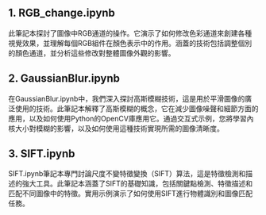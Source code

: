 ## 1. RGB_change.ipynb  
此筆記本探討了圖像中RGB通道的操作。它演示了如何修改色彩通道來創建各種視覺效果，並理解每個RGB組件在顏色表示中的作用。涵蓋的技術包括調整個別的顏色通道，並分析這些修改對整體圖像外觀的影響。

## 2. GaussianBlur.ipynb  
在GaussianBlur.ipynb中，我們深入探討高斯模糊技術，這是用於平滑圖像的廣泛使用的技術。此筆記本解釋了高斯模糊的概念，它在減少圖像噪聲和細節方面的應用，以及如何使用Python的OpenCV庫應用它。通過交互式示例，您將學習內核大小對模糊的影響，以及如何使用這種技術實現所需的圖像清晰度。

## 3. SIFT.ipynb  
SIFT.ipynb筆記本專門討論尺度不變特徵變換（SIFT）算法，這是特徵檢測和描述的強大工具。此筆記本涵蓋了SIFT的基礎知識，包括關鍵點檢測、特徵描述和匹配不同圖像中的特徵。實用示例演示了如何使用SIFT進行物體識別和圖像匹配任務。
